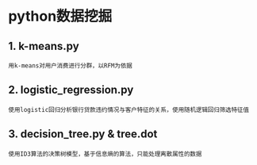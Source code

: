 # python数据挖掘
## 1. k-means.py  
    用k-means对用户消费进行分群，以RFM为依据  

## 2. logistic_regression.py  
    使用logistic回归分析银行贷款违约情况与客户特征的关系，使用随机逻辑回归筛选特征值  
 

## 3. decision_tree.py & tree.dot   
    使用ID3算法的决策树模型，基于信息熵的算法，只能处理离散属性的数据  






